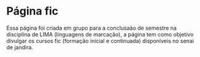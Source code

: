 <h1>Página fic</h1>
<p>Essa página foi criada em grupo para a conclusaão de semestre na disciplina de LIMA (linguagens de marcação), a página tem como objetivo divulgar os cursos fic
(formação inicial e continuada) disponíveis no senai de jandira.</p>
